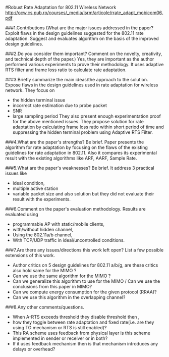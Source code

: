 #Robust Rate Adaptation for 802.11 Wireless Network 
http://ocw.cs.pub.ro/courses/_media/isrm/articole/rrate_adapt_mobicom06.pdf

###1.Contributions (What are the major issues addressed in the paper? 
Exploit flaws in the design guidelines suggested for the 802.11 rate adaptation. 
Suggest and evaluates algorithm on the basis of the improved design guidelines. 

###2.Do you consider them important? Comment on the novelty, creativity, and technical depth of the paper.)
Yes, they are important as the author performed various experiments to prove their methodology.
It uses adaptive RTS filter and frame loss ratio to calculate rate adaptation.

###3.Briefly summarize the main ideas/the approach to the solution.
Expose flaws in the design guidelines used in rate adaptation for wireless network.
They focus on 
* the hidden terminal issue 
* incorrect rate estimation due to probe packet
* SNR
* large sampling period
They also present enough experimentation proof for the above mentioned issues.
They propose solution for rate adaptation by calculating frame loss ratio 
within short period of time and suppressing the hidden terminal problem using Adaptive RTS Filter.

###4.What are the paper's strengths? Be brief.
Paper presents the algorithm for rate adaptation by focusing on the flaws of the existing guidelines for rate adaptation in 802.11. 
Also it compares its experimental result with the existing algorithms like ARF, AARF, Sample Rate.

###5.What are the paper's weaknesses? Be brief.
It address 3 practical issues like 
* ideal condition, 
* multiple active station 
* variable packet size 
and also solution but they did not evaluate their result with the experiments.

###6.Comment on the paper's evaluation methodology.
Results are evaluated using 
 * programmable AP with static/mobile clients, 
 * with/without hidden channel, 
 * Using the 802.11a/b channel, 
 * With TCP/UDP traffic in ideal/uncontrolled conditions.

###7.Are there any issues/directions this work left open? List a few possible extensions of this work.
* Author critics on 5 design guidelines for 802.11 a/b/g, 
 are these critics also hold same for the MIMO ?
* Can we use the same algorithm for the MIMO ?
* Can we generalize this algorithm to use for the MIMO / Can we use the conclusions from this paper in MIMO?
* Can we compute energy consumption for the given protocol (RRAA)?
* Can we use this algorithm in the overlapping channel?

###8.Any other comments/questions.
* When A-RTS exceeds threshold they disable threshold then ,
* how they toggle between rate adaptation and fixed rate(i.e. are they using TO mechanism or RTS is still enabled)?
* This RA scheme uses feedback from physical layer is this scheme implemented in sender or receiver or in both?
* If it uses feedback mechanism then is that mechanism introduces any delays or overhead?
